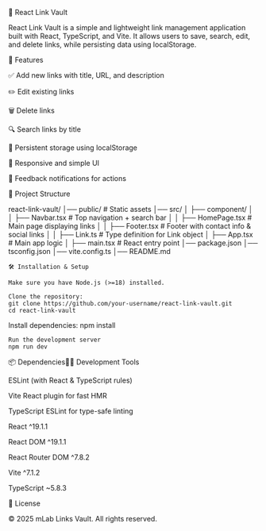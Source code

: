 🔗 React Link Vault

React Link Vault is a simple and lightweight link management application built with React, TypeScript, and Vite.
It allows users to save, search, edit, and delete links, while persisting data using localStorage.

🚀 Features

✅ Add new links with title, URL, and description

✏️ Edit existing links

🗑️ Delete links

🔍 Search links by title

💾 Persistent storage using localStorage

📱 Responsive and simple UI

🎉 Feedback notifications for actions

📂 Project Structure

react-link-vault/
│── public/                 # Static assets
│── src/
│   ├── component/
│   │   ├── Navbar.tsx      # Top navigation + search bar
│   │   ├── HomePage.tsx    # Main page displaying links
│   │   ├── Footer.tsx      # Footer with contact info & social links
│   │   ├── Link.ts         # Type definition for Link object
│   ├── App.tsx             # Main app logic
│   ├── main.tsx            # React entry point
│── package.json
│── tsconfig.json
│── vite.config.ts
│── README.md

```
🛠️ Installation & Setup

Make sure you have Node.js (>=18) installed.

Clone the repository:
git clone https://github.com/your-username/react-link-vault.git
cd react-link-vault
```
Install dependencies:
npm install
```
Run the development server
npm run dev

```

📦 Dependencies🧑‍💻 Development Tools

ESLint (with React & TypeScript rules)

Vite React plugin for fast HMR

TypeScript ESLint for type-safe linting

React
 ^19.1.1

React DOM
 ^19.1.1

React Router DOM
 ^7.8.2

Vite
 ^7.1.2

TypeScript
 ~5.8.3

 📜 License

© 2025 mLab Links Vault. All rights reserved.

 
